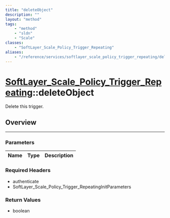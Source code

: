 ```yaml
---
title: "deleteObject"
description: ""
layout: "method"
tags:
    - "method"
    - "sldn"
    - "Scale"
classes:
    - "SoftLayer_Scale_Policy_Trigger_Repeating"
aliases:
    - "/reference/services/softlayer_scale_policy_trigger_repeating/deleteObject"
---
```

# [SoftLayer_Scale_Policy_Trigger_Repeating](/reference/services/SoftLayer_Scale_Policy_Trigger_Repeating)::deleteObject

Delete this trigger.


## Overview 


-----

### Parameters 
|Name | Type | Description |
| --- | --- | --- |


### Required Headers
* authenticate
* SoftLayer_Scale_Policy_Trigger_RepeatingInitParameters


### Return Values
* boolean




